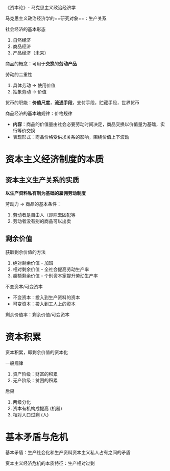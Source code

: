 《资本论》- 马克思主义政治经济学

马克思主义政治经济学的==研究对象==：生产关系

社会经济的基本形态
1. 自然经济
2. 商品经济
3. 产品经济（未来）

商品的概念：可用于**交换**的**劳动产品**

劳动的二重性

1. 具体劳动 -> 使用价值
2. 抽象劳动 -> 价值

货币的职能：**价值尺度**，**流通手段**，支付手段，贮藏手段，世界货币

商品经济的基本瑰规律：价格规律

- **内容**：商品的价值量由社会必要劳动时间决定，商品交换以价值量为基础，实行等价交换
- 表现形式：商品价格受供求关系的影响，围绕价值上下波动

# 资本主义经济制度的本质

## 资本主义生产关系的实质

**以生产资料私有制为基础的雇佣劳动制度**

劳动力 -> 商品的基本条件：

1. 劳动者是自由人（即除去囚犯等
2. 劳动者没有别的商品可以出卖

## 剩余价值

获取剩余价值的方法

1. 绝对剩余价值 - 加班
2. 相对剩余价值 - 全社会提高劳动生产率
3. 超额剩余价值 -  个别资本家提升劳动生产率

不变资本/可变资本

- 不变资本：投入到生产资料的资本
- 可变资本：投入到工人上的资本

剩余价值率：剩余价值/可变资本


# 资本积累

资本积累，即剩余价值的资本化

一般规律

1. 资产阶级：财富的积累
2. 无产阶级：贫困的积累

后果

1. 两级分化
2. 资本有机构成提高 (机器)
3. 相对人口过剩 (人)

# 基本矛盾与危机

基本矛盾：生产社会化和生产资料资本主义私人占有之间的矛盾

资本主义经济危机的本质特征：生产相对过剩





